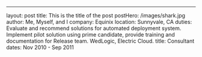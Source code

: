 ---
layout: post
title: This is the title of the post
postHero: /images/shark.jpg
author: Me, Myself, and I
company: Equinix
location: Sunnyvale, CA
duties: Evaluate and recommend solutions for automated deployment system. Implement pilot solution using prime candidate, provide training and documentation for Release team. WedLogic, Electric Cloud.
title: Consultant
dates: Nov 2010 - Sep 2011
